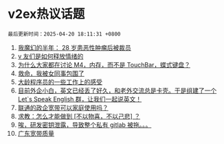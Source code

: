 # v2ex热议话题

`最后更新时间：2025-04-20 18:11:31 +0800`

1. [我魔幻的半年： 28 岁患恶性肿瘤后被裁员](https://www.v2ex.com/t/1126754)
1. [v 友们是如何释放情绪的](https://www.v2ex.com/t/1126690)
1. [为什么大家都在讨论 M4，内存，而不是 TouchBar，蝶式键盘？](https://www.v2ex.com/t/1126745)
1. [救命，我被女同事包围了](https://www.v2ex.com/t/1126771)
1. [大龄程序员的一些工作上的感受](https://www.v2ex.com/t/1126789)
1. [目前外企小白，英文已经丢了好久，和老外交流总是卡壳。于是组建了一个 Let`s Speak English 群，让我们一起说英文！](https://www.v2ex.com/t/1126765)
1. [联通的政企宽带可以家庭使用吗？](https://www.v2ex.com/t/1126709)
1. [求教：怎么才能做到 [不以物喜，不以己悲] ？](https://www.v2ex.com/t/1126724)
1. [唉，研发密钥泄露，导致整个私有 gitlab 被拖。。。](https://www.v2ex.com/t/1126773)
1. [广东宽带质量](https://www.v2ex.com/t/1126715)

